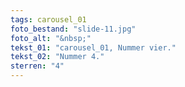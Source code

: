 ```yaml
---
tags: carousel_01
foto_bestand: "slide-11.jpg"
foto_alt: "&nbsp;"
tekst_01: "carousel_01, Nummer vier."
tekst_02: "Nummer 4."
sterren: "4"
---
```

